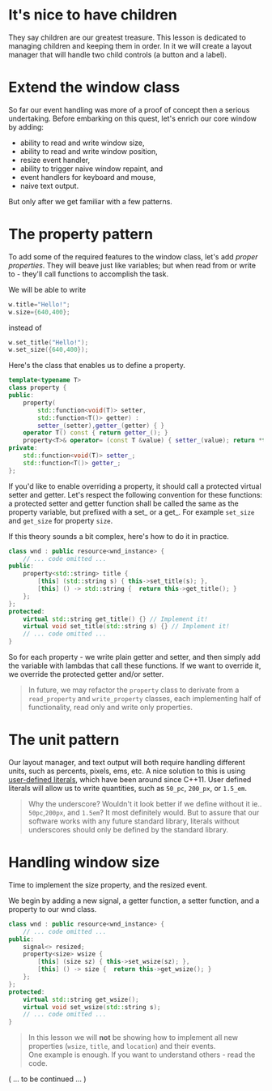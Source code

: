 # It's nice to have children

They say children are our greatest treasure. This lesson 
is dedicated to managing children and keeping them in order.
In it we will create a layout manager that will handle two 
child controls (a button and a label).

# Extend the window class

So far our event handling was more of a proof of concept
then a serious undertaking. Before embarking on this quest, 
let's enrich our core window by adding:
 * ability to read and write window size,
 * ability to read and write window position,
 * resize event handler,  
 * ability to trigger naive window repaint, and
 * event handlers for keyboard and mouse,
 * naive text output.

But only after we get familiar with a few patterns.

# The property pattern

To add some of the required features to the window class,
let's add *proper properties*. They will beave just like
variables; but when read from or write to - they'll call 
functions to accomplish the task. 

We will be able to write

~~~cpp
w.title="Hello!";
w.size={640,400};
~~~

instead of

~~~cpp
w.set_title("Hello!");
w.set_size({640,400});
~~~

Here's the class that enables us to define a property.

~~~cpp
template<typename T>
class property {
public:
    property(
        std::function<void(T)> setter,
        std::function<T()> getter) :
        setter_(setter),getter_(getter) { }
    operator T() const { return getter_(); }
    property<T>& operator= (const T &value) { setter_(value); return *this; }
private:
    std::function<void(T)> setter_;
    std::function<T()> getter_;
};
~~~

If you'd like to enable overriding a property, it should 
call a protected virtual setter and getter. Let's respect 
the following convention for these functions: a protected 
setter and getter function shall be called the same as
the property variable, but prefixed with a set_ or a get_. 
For example `set_size` and `get_size` for property `size`. 

If this theory sounds a bit complex, here's how to do it in
practice.

~~~cpp
class wnd : public resource<wnd_instance> {
    // ... code omitted ...
public:
    property<std::string> title {
        [this] (std::string s) { this->set_title(s); },
        [this] () -> std::string {  return this->get_title(); }
    };
};
protected:
    virtual std::string get_title() {} // Implement it!
    virtual void set_title(std::string s) {} // Implement it!
    // ... code omitted ...
}
~~~

So for each property - we write plain getter and setter, and then 
simply add the variable with lambdas that call these functions.
If we want to override it, we override the protected getter and/or setter.

 > In future, we may refactor the `property` class to derivate 
 > from a `read_property` and `write_property` classes, each implementing
 > half of functionality, read only and write only properties.

# The unit pattern

Our layout manager, and text output will both require 
handling different units, such as percents, pixels, ems, etc. 
A nice solution to this is using [user-defined literals](https://www.geeksforgeeks.org/user-defined-literals-cpp/), which have been around since C++11. 
User defined literals will allow us to write quantities, such as `50_pc`, `200_px`,
or `1.5_em`.

 > Why the underscore? Wouldn't it look better if we define 
 > without it ie.. `50pc`,`200px`, and `1.5em`? It most
 > definitely would. But to assure that our software works
 > with any future standard library, literals without underscores
 > should only be defined by the standard library.

# Handling window size 

Time to implement the size property, and the resized event.

We begin by adding a new signal, a getter function, a setter function,
and a property to our wnd class.

~~~cpp
class wnd : public resource<wnd_instance> {
    // ... code omitted ...
public:
    signal<> resized;
    property<size> wsize {
        [this] (size sz) { this->set_wsize(sz); },
        [this] () -> size {  return this->get_wsize(); }
    };
};
protected:
    virtual std::string get_wsize(); 
    virtual void set_wsize(std::string s); 
    // ... code omitted ...
}
~~~

 > In this lesson we will **not** be showing how to implement  all new 
 > properties (`wsize`, `title`, and `location`) and their events.  
 > One example is enough. If you want to understand others - read the code. 
 
 ( ... to be continued ... )
